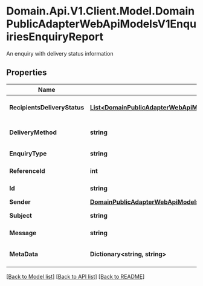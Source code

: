 # Domain.Api.V1.Client.Model.DomainPublicAdapterWebApiModelsV1EnquiriesEnquiryReport
An enquiry with delivery status information
## Properties

Name | Type | Description | Notes
------------ | ------------- | ------------- | -------------
**RecipientsDeliveryStatus** | [**List&lt;DomainPublicAdapterWebApiModelsV1EnquiriesRecipientDeliveryStatus&gt;**](DomainPublicAdapterWebApiModelsV1EnquiriesRecipientDeliveryStatus.md) | Recipients of the delivery | [optional] 
**DeliveryMethod** | **string** | Delivery method of the enquiry | [optional] 
**EnquiryType** | **string** | Type of enquiry | [optional] 
**ReferenceId** | **int** | Listing identifier | [optional] 
**Id** | **string** | Enquiry identifier | [optional] 
**Sender** | [**DomainPublicAdapterWebApiModelsV1EnquiriesSender**](DomainPublicAdapterWebApiModelsV1EnquiriesSender.md) |  | [optional] 
**Subject** | **string** | Enquiry subject | [optional] 
**Message** | **string** | Enquiry message | [optional] 
**MetaData** | **Dictionary&lt;string, string&gt;** | MetaData of the enquiry | [optional] 

[[Back to Model list]](../README.md#documentation-for-models) [[Back to API list]](../README.md#documentation-for-api-endpoints) [[Back to README]](../README.md)

